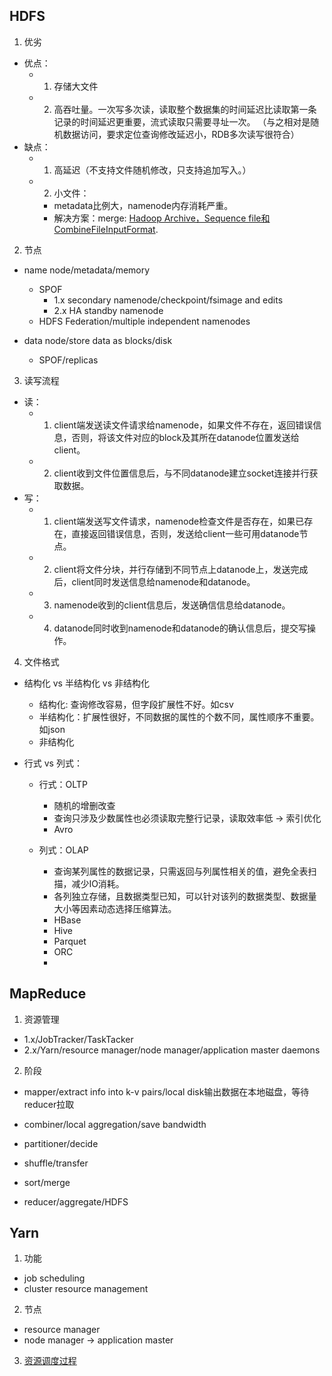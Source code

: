 ## HDFS
1. 优劣
  - 优点：
    - 1. 存储大文件
    - 2. 高吞吐量。一次写多次读，读取整个数据集的时间延迟比读取第一条记录的时间延迟更重要，流式读取只需要寻址一次。
        （与之相对是随机数据访问，要求定位查询修改延迟小，RDB多次读写很符合）
  - 缺点：
    - 1. 高延迟（不支持文件随机修改，只支持追加写入。）
    - 2. 小文件：
      - metadata比例大，namenode内存消耗严重。
      - 解决方案：merge: [Hadoop Archive，Sequence file和CombineFileInputFormat](https://developer.aliyun.com/article/373605).

2. 节点
  - name node/metadata/memory
     - SPOF
        - 1.x secondary namenode/checkpoint/fsimage and edits
        - 2.x HA standby namenode
     - HDFS Federation/multiple independent namenodes

  - data node/store data as blocks/disk
    - SPOF/replicas
    
3. 读写流程
  - 读：
    - 1. client端发送读文件请求给namenode，如果文件不存在，返回错误信息，否则，将该文件对应的block及其所在datanode位置发送给client。
    - 2. client收到文件位置信息后，与不同datanode建立socket连接并行获取数据。
  - 写：
    - 1. client端发送写文件请求，namenode检查文件是否存在，如果已存在，直接返回错误信息，否则，发送给client一些可用datanode节点。
    - 2. client将文件分块，并行存储到不同节点上datanode上，发送完成后，client同时发送信息给namenode和datanode。
    - 3. namenode收到的client信息后，发送确信信息给datanode。
    - 4. datanode同时收到namenode和datanode的确认信息后，提交写操作。   


4. 文件格式
  - 结构化 vs 半结构化 vs 非结构化
    - 结构化: 查询修改容易，但字段扩展性不好。如csv
    - 半结构化：扩展性很好，不同数据的属性的个数不同，属性顺序不重要。如json
    - 非结构化
    
  - 行式 vs 列式：
    - 行式：OLTP
      - 随机的增删改查
      - 查询只涉及少数属性也必须读取完整行记录，读取效率低 -> 索引优化
      - Avro
      
    - 列式：OLAP
      - 查询某列属性的数据记录，只需返回与列属性相关的值，避免全表扫描，减少IO消耗。
      - 各列独立存储，且数据类型已知，可以针对该列的数据类型、数据量大小等因素动态选择压缩算法。
      - HBase
      - Hive
      - Parquet
      - ORC
      -
    
    
  
  
    



## MapReduce
1. 资源管理
  - 1.x/JobTracker/TaskTacker
  - 2.x/Yarn/resource manager/node manager/application master daemons

2. 阶段
  - mapper/extract info into k-v pairs/local disk输出数据在本地磁盘，等待reducer拉取
  - combiner/local aggregation/save bandwidth
  
  - partitioner/decide
  - shuffle/transfer
  - sort/merge
  - reducer/aggregate/HDFS


## Yarn
1. 功能
  - job scheduling
  - cluster resource management

2. 节点
  - resource manager
  - node manager -> application master  
 
3. [资源调度过程](https://www.jianshu.com/p/2c2a1c79add9)


```

